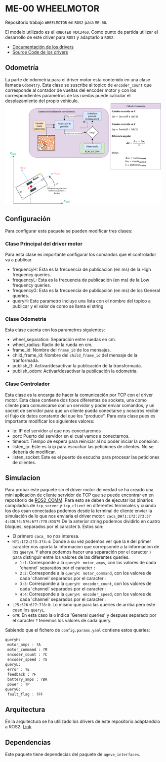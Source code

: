 # ME-00 WHEELMOTOR

Repositorio trabajo `WHEELMOTOR` en `ROS2` para `ME-00`.

El modelo utilizado es el `ROBOTEQ MDC2460`. Como punto de partida utilizar el desarrollo de este driver para `ROS1` y adaptarlo a `ROS2`:
+ [Documentación de los drivers](https://www.roboteq.com/applications/all-blogs/30-installing-and-using-roboteq-s-ros-package)
+ [Source Code de los drivers](https://github.com/g/roboteq)

## Odometría

La parte de odometria para el driver motor esta contenido en una clase llamada `Odometry`. Esta clase se suscribe al topico de `encoder_count` que corresponde al contador de vueltas del encoder motor y con los correspondientes parametros de las ruedas puede calcular el desplazamiento del propio vehiculo.
![](./img/odom.png)

## Configuración

Para configurar esta paquete se pueden modificar tres clases:
### Clase Principal del driver motor

Para esta clase es importante configurar los comandos que el controlador va a publicar.
+ frequencyH: Esta es la frecuencia de publicación (en ms) de la High frequency queries.
+ frequencyL: Esta es la frecuencia de publicación (en ms) de la Low frequency queries.
+ frequencyG: Esta es la frecuencia de publicación (en ms) de los General queries.
+ queryH: Este parametro incluye una lista con el nombre del topico a publicar y el valor de como se llama el string

### Clase Odometria

Esta clase cuenta con los parametros siguientes:
+ wheel_separation: Separación entre ruedas en cm.
+ wheel_radius: Radio de la rueda en cm.
+ frame_id: Nombre del `frame_id` de los mensajes.
+ child_frame_id: Nombre del `child_frame_id` del mensaje de la tranformada.
+ publish_tf: Activar/desactivar la publicación de la transformada.
+ publish_odom: Activar/desactivar la publicación la odometria.  

### Clase Controlador

Esta clase es la encarga de hacer la comunicación por TCP con el driver motor. Esta clase contiene dos tipos diferentes de sockets, una como cliente para comunicarse con un servidor y poder enviar comandos, y un socket de servidor para que un cliente pueda conectarse y nosotros recibir el flujo de datos constante del que los "produce". Para esta clase pues es importante modificar los siguientes valores:
+ ip: IP del servidor al que nos conectaremos
+ port: Puerto del servidor en el cual vamos a conectarnos.
+ timeout: Tiempo de espera para reiniciar al no poder iniciar la conexión.
+ listen_ip: Este es la ip para escuchar las peticiones de clientes. No se deberia de modificar.
+ listen_socket: Este es el puerto de escucha para procesar las peticiones de clientes.

## Simulacion

Para probar este paquete sin el driver motor de verdad se ha creado una mini aplicación de cliente servidor de TCP que se puede encontrar en en repositorio de [ROS2_COMM](https://github.com/ageve/ROS2_COMM). Para esto se deben de ejecutar los binarios compilados de `tcp_server` y `tcp_client` en diferentes terminales y cuando los dos esan conectadas podemos desde la terminal de cliente enviar la simulación de lo que nos enviaria el driver motor:
`caca_DH?1:1?2:2?3:3?4:4DL?5:5?6:6?7:7?8:8DG?9`
De la anterior string podemos dividirlo en cuatro bloques, separados por el caracter `D`. Estos son:
+ El primero `caca_` no nos interesa.
+ `H?1:1?2:2?3:3?4:4`: Donde a su vez podemos ver que la `H` del primer caracter nos aporta la informacion que correpsonde a la informacion de los `queryH`. Y ahora podemos hacer una separación por el caracter `?` para distinguir entre los valores de las diferentes queries.
  + `1:1`: Corresponde a la `queryH: motor_amps`, con los valores de cada 'channel' separados por el caracter `:`
  + `2:2`: Corresponde a la `queryH: motor_command`, con los valores de cada 'channel' separados por el caracter `:`
  + `3:3`: Corresponde a la `queryH: encoder_count`, con los valores de cada 'channel' separados por el caracter `:`
  + `4:4`: Corresponde a la `queryH: encoder_speed`, con los valores de cada 'channel' separados por el caracter `:`
+ `L?5:5?6:6?7:7?8:8`: Lo mismo que para las queries de arriba pero este caso los `queryL`.
+ `G?9`: En esta caso la `G` indica 'General queries' y despues separado por el caracter `?` tenemos los valores de cada query.

Sabiendo que el fichero de `config.params.yaml` contiene estos queries:
```
queryH:
 motor_amps : ?A 
 motor_command : ?M
 encoder_count : ?C
 encoder_speed : ?S
queryL: 
 error : ?E 
 feedback : ?F 
 battery_amps : ?BA
 power : ?P 
queryG: 
 fault_flag : ?FF 
```
## Arquitectura

En la arquitectura se ha utilizado los drivers de este repositorio adaptandolo a ROS2: [Link](https://github.com/Roboteq-Inc/ROS-Driver).

## Dependencias

Este paquete tiene dependecias del paquete de `ageve_interfaces`.

